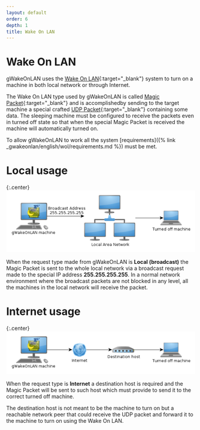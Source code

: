 ```yaml
---
layout: default
order: 6
depth: 1
title: Wake On LAN
---
```

# Wake On LAN

gWakeOnLAN uses the 
[Wake On LAN]{:target="_blank"}
system to turn on a machine in both local network or through Internet.

The Wake On LAN type used by gWakeOnLAN is called
[Magic Packet]{:target="_blank"}
and is accomplishedby sending to the target machine a special crafted
[UDP Packet][UDP]{:target="_blank"}
containing some data.
The sleeping machine must be configured to receive the packets even in turned
off state so that when the special Magic Packet is received the machine will
automatically turned on.

To allow gWakeOnLAN to work all the system
[requirements]({% link _gwakeonlan/english/wol/requirements.md %})
must be met.

# Local usage

{:.center}
![Local usage](/resources/gwakeonlan/usage/english/local.png)

When the request type made from gWakeOnLAN is **Local (broadcast)** the
Magic Packet is sent to the whole local network via a broadcast request made to
the special IP address **255.255.255.255**.
In a normal network environment where the broadcast packets are not blocked in
any level, all the machines in the local network will receive the packet.

# Internet usage

{:.center}
![Internet usage](/resources/gwakeonlan/usage/english/internet.png)

When the request type is **Internet** a destination host is required and the
Magic Packet will be sent to such host which must provide to send it to the
correct turned off machine.

The destination host is not meant to be the machine to turn on but a reachable
network peer that could receive the UDP packet and forward it to the machine to
turn on using the Wake On LAN.

[Wake On LAN]: https://en.wikipedia.org/wiki/Wake_on_LAN
[Magic Packet]: https://en.wikipedia.org/wiki/Wake-on-LAN#Magic_packet
[UDP]: https://en.wikipedia.org/wiki/User_Datagram_Protocol
